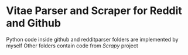 # Vitae Parser and Scraper for Reddit and Github
Python code inside github and redditparser folders are implemented by myself
Other folders contain code from *Scrapy* project
